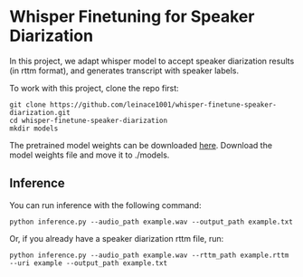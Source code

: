 # Whisper Finetuning for Speaker Diarization

In this project, we adapt whisper model to accept speaker diarization results (in rttm format), and generates transcript with speaker labels.  

To work with this project, clone the repo first:  
```
git clone https://github.com/leinace1001/whisper-finetune-speaker-diarization.git
cd whisper-finetune-speaker-diarization
mkdir models
```

The pretrained model weights can be downloaded [here](https://drive.google.com/file/d/1HdbsEsawG5LS5W5DEIF_b1Q7Zv-GkKFc/view?usp=drive_link). Download the model weights file and move it to ./models.


## Inference
You can run inference with the following command:  
```
python inference.py --audio_path example.wav --output_path example.txt
```
Or, if you already have a speaker diarization rttm file, run:
```
python inference.py --audio_path example.wav --rttm_path example.rttm --uri example --output_path example.txt
```
